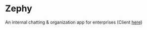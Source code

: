 # Zephy
An internal chatting & organization app for enterprises (Client [here](https://github.com/Akadeax/ZephyClient))
